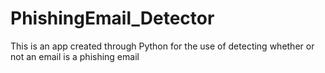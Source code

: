 # PhishingEmail_Detector
This is an app created through Python for the use of detecting whether or not an email is a phishing email
